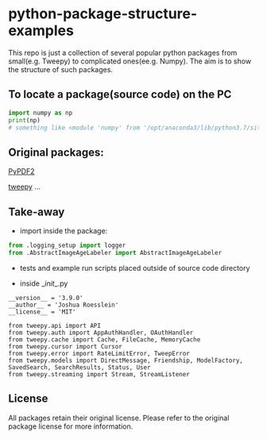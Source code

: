 # python-package-structure-examples

This repo is just a collection of several popular python packages from small(e.g. Tweepy) to complicated ones(ee.g. Numpy). The aim is to show the structure of such packages.

## To locate a package(source code) on the PC
```python
import numpy as np
print(np) 
# something like <module 'numpy' from '/opt/anaconda3/lib/python3.7/site-packages/numpy/__init__.py'>
```

## Original packages:
[PyPDF2](https://github.com/mstamy2/PyPDF2)

[tweepy](https://github.com/tweepy/tweepy)
...

## Take-away
- import inside the package:
```python
from .logging_setup import logger
from .AbstractImageAgeLabeler import AbstractImageAgeLabeler
```
- tests and example run scripts placed outside of source code directory


- inside \__init__.py
```
__version__ = '3.9.0'
__author__ = 'Joshua Roesslein'
__license__ = 'MIT'

from tweepy.api import API
from tweepy.auth import AppAuthHandler, OAuthHandler
from tweepy.cache import Cache, FileCache, MemoryCache
from tweepy.cursor import Cursor
from tweepy.error import RateLimitError, TweepError
from tweepy.models import DirectMessage, Friendship, ModelFactory, SavedSearch, SearchResults, Status, User
from tweepy.streaming import Stream, StreamListener
```


## License
All packages retain their original license. Please refer to the original package license for more information.
